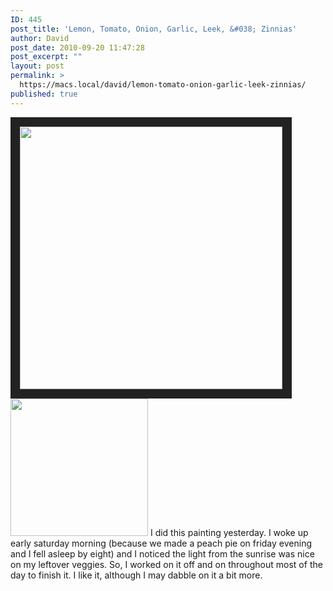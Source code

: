 ```yaml
---
ID: 445
post_title: 'Lemon, Tomato, Onion, Garlic, Leek, &#038; Zinnias'
author: David
post_date: 2010-09-20 11:47:28
post_excerpt: ""
layout: post
permalink: >
  https://macs.local/david/lemon-tomato-onion-garlic-leek-zinnias/
published: true
---
```

<a href="https://macs.local/david/lemon-tomato-onion-garlic-leek-zinnias/lemon-mater/" rel="attachment wp-att-449"><img src="https://macs.local/david/wp-content/uploads/2010/09/lemon-mater.jpg" alt="" title="Lemon, Tomato, Onion, Garlic, Leek, &amp; Zinnias"  width="420" style="border: 15px solid #222;" class="alignleft size-full wp-image-449" /></a><a href="https://macs.local/david/lemon-tomato-onion-garlic-leek-zinnias/lemon-mater-easel/" rel="attachment wp-att-450"><img src="https://macs.local/david/wp-content/uploads/2010/09/lemon-mater-easel.jpg" alt="" title="" width="220" class="alignleft size-full wp-image-450" /></a>
I did this painting yesterday.  I woke up early saturday morning (because we made a peach pie on friday evening and I fell asleep by eight) and I noticed the light from the sunrise was nice on my leftover veggies.  So, I worked on it off and on throughout most of the day to finish it.  I like it, although I may dabble on it a bit more.  